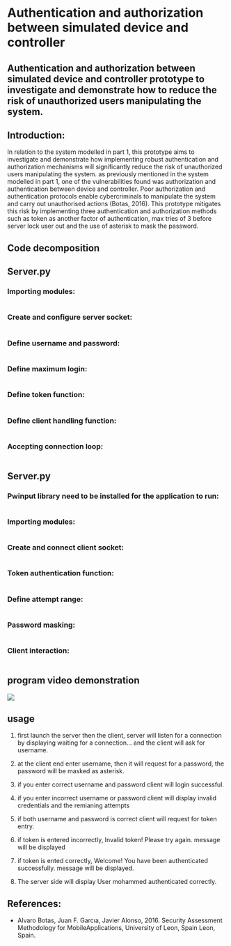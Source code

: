 # Authentication and authorization between simulated device and controller 

## Authentication and authorization between simulated device and controller prototype to investigate and demonstrate how to reduce the risk of unauthorized users manipulating the system.

## Introduction:

In relation to the system modelled in part 1, this prototype aims to investigate and demonstrate how implementing robust authentication and authorization mechanisms will significantly reduce the risk of unauthorized users manipulating the system. as previously mentioned in the system modelled in part 1, one of the vulnerabilities found was authorization and authentication between device and controller. Poor authorization and authentication protocols enable cybercriminals to manipulate the system and carry out unauthorised actions (Botas, 2016). 
This prototype mitigates this risk by implementing three authentication and authorization methods such as token as another factor of authentication, max tries of 3 before server lock user out and the use of asterisk to mask the password.


## Code decomposition
## Server.py
### Importing modules:

<span class="image fit"><img src="modules.PNG" alt="" /></span>

### Create and configure server socket:

<span class="image fit"><img src="serversocket.PNG" alt="" /></span>

### Define username and password:

<span class="image fit"><img src="unpw.png" alt="" /></span>

### Define maximum login:

<span class="image fit"><img src="max.png" alt="" /></span>

### Define token function:

 <span class="image fit"><img src="tokenf.png" alt="" /></span>

### Define client handling function:

<span class="image fit"><img src="clienthandle.png" alt="" /></span>

### Accepting connection loop:

<span class="image fit"><img src="conloop.png" alt="" /></span>

## Server.py

### Pwinput library need to be installed for the application to run:

<span class="image fit"><img src="pip.png" alt="" /></span>

### Importing modules:

<span class="image fit"><img src="cmod.png" alt="" /></span>

### Create and connect client socket:

<span class="image fit"><img src="ccon.png" alt="" /></span>

### Token authentication function:

<span class="image fit"><img src="ctoken.png" alt="" /></span>

### Define attempt range:

<span class="image fit"><img src="cdrange.png" alt="" /></span>

### Password masking:

<span class="image fit"><img src="pwmask.png" alt="" /></span>

### Client interaction:

<span class="image fit"><img src="cclienti.png" alt="" /></span>

## program video demonstration 

<img src="video1.gif">

## usage

1. first launch the server then the client, server will listen for a connection by displaying waiting for a connection... and the client will ask for username.

2. at the client end enter username, then it will request for a password, the password will be masked as asterisk. 

3. if you enter correct username and password client will login successful.

4. if you enter incorrect username or password client will display invalid credentials and the remianing attempts

5. if both username and password is correct client will request for token entry.

6. if token is entered incorrectly, Invalid token! Please try again. message will be displayed 

7. if token is ented correctly, Welcome! You have been authenticated successfully. message will be displayed.

8. The server side will display User mohammed authenticated correctly.

## References: 

* Alvaro Botas, Juan F. Garcıa, Javier Alonso, 2016. Security Assessment Methodology for MobileApplications, University of Leon, Spain Leon, Spain.


